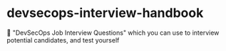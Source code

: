 # devsecops-interview-handbook
📐 "DevSecOps Job Interview Questions" which you can use to interview potential candidates, and test yourself
